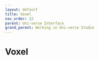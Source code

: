 ```yaml
---
layout: default
title: Voxel
nav_order: 12
parent: Uni-verse Interface
grand_parent: Working in Uni-verse Studio
---
```

# Voxel